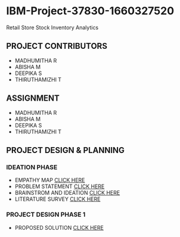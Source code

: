 # IBM-Project-37830-1660327520
Retail Store Stock Inventory Analytics

## PROJECT CONTRIBUTORS
- MADHUMITHA R
- ABISHA M
- DEEPIKA S
- THIRUTHAMIZHI T


## ASSIGNMENT
- MADHUMITHA R
- ABISHA M
- DEEPIKA S
- THIRUTHAMIZHI T

## PROJECT DESIGN & PLANNING
 ### IDEATION PHASE
 - EMPATHY MAP [CLICK HERE](https://github.com/IBM-EPBL/IBM-Project-37830-1660327520/blob/main/Project%20Design%20%26%20Planning/Ideation%20Phase/Empathy%20Map%20Canvas.pdf)
 - PROBLEM STATEMENT [CLICK HERE](https://github.com/IBM-EPBL/IBM-Project-37830-1660327520/blob/main/Project%20Design%20%26%20Planning/Ideation%20Phase/Problem%20Statement.pdf)
 - BRAINSTROM AND IDEATION [CLICK HERE](https://github.com/IBM-EPBL/IBM-Project-37830-1660327520/blob/main/Project%20Design%20%26%20Planning/Ideation%20Phase/Brainstorming%20-%20Ideas.pdf)
 - LITERATURE SURVEY [CLICK HERE](https://github.com/IBM-EPBL/IBM-Project-37830-1660327520/blob/main/Project%20Design%20%26%20Planning/Ideation%20Phase/Literature%20Survey.pdf)
### PROJECT DESIGN PHASE 1
- PROPOSED SOLUTION [CLICK HERE](https://github.com/IBM-EPBL/IBM-Project-37830-1660327520/blob/main/Project%20Design%20%26%20Planning/Project%20Design%20Phase%201/Proposed%20Solution.pdf)
